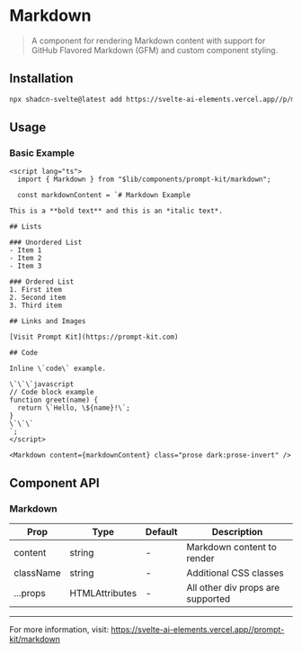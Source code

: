 # Markdown

> A component for rendering Markdown content with support for GitHub Flavored Markdown (GFM) and custom component styling.

## Installation

```bash
npx shadcn-svelte@latest add https://svelte-ai-elements.vercel.app//p/markdown.json
```

## Usage

### Basic Example

```svelte
<script lang="ts">
  import { Markdown } from "$lib/components/prompt-kit/markdown";

  const markdownContent = `# Markdown Example

This is a **bold text** and this is an *italic text*.

## Lists

### Unordered List
- Item 1
- Item 2
- Item 3

### Ordered List
1. First item
2. Second item
3. Third item

## Links and Images

[Visit Prompt Kit](https://prompt-kit.com)

## Code

Inline \`code\` example.

\`\`\`javascript
// Code block example
function greet(name) {
  return \`Hello, \${name}!\`;
}
\`\`\`
`;
</script>

<Markdown content={markdownContent} class="prose dark:prose-invert" />
```

## Component API

### Markdown

| Prop      | Type                           | Default | Description                       |
| --------- | ------------------------------ | ------- | --------------------------------- |
| content   | string                         | -       | Markdown content to render        |
| className | string                         | -       | Additional CSS classes            |
| ...props  | HTMLAttributes<HTMLDivElement> | -       | All other div props are supported |

---

For more information, visit: https://svelte-ai-elements.vercel.app//prompt-kit/markdown
